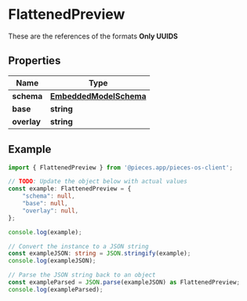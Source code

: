 
# FlattenedPreview

These are the references of the formats **Only UUIDS**

## Properties

Name | Type
------------ | -------------
**schema** | [**EmbeddedModelSchema**](EmbeddedModelSchema)
**base** | **string**
**overlay** | **string**

## Example

```typescript
import { FlattenedPreview } from '@pieces.app/pieces-os-client';

// TODO: Update the object below with actual values
const example: FlattenedPreview = {
    "schema": null,
    "base": null,
    "overlay": null,
};

console.log(example);

// Convert the instance to a JSON string
const exampleJSON: string = JSON.stringify(example);
console.log(exampleJSON);

// Parse the JSON string back to an object
const exampleParsed = JSON.parse(exampleJSON) as FlattenedPreview;
console.log(exampleParsed);
```


